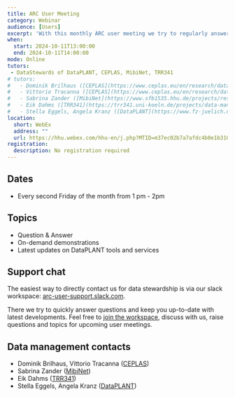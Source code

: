 ```yaml
---
title: ARC User Meeting
category: Webinar
audience: [Users]
excerpt: 'With this monthly ARC user meeting we try to regularly answer questions, demonstrate tools and services or discuss data management issues.'
when:
  start: 2024-10-11T13:00:00
  end: 2024-10-11T14:00:00
mode: Online
tutors: 
 - DataStewards of DataPLANT, CEPLAS, MibiNet, TRR341
# tutors:
#   - Dominik Brilhaus ([CEPLAS](https://www.ceplas.eu/en/research/data-science-and-data-management))
#   - Vittorio Tracanna ([CEPLAS](https://www.ceplas.eu/en/research/data-science-and-data-management))
#   - Sabrina Zander ([MibiNet](https://www.sfb1535.hhu.de/projects/research-area-z/z03))
#   - Eik Dahms ([TRR341](https://trr341.uni-koeln.de/projects/data-management-z3))
#   - Stella Eggels, Angela Kranz ([DataPLANT](https://www.fz-juelich.de/en/ibg/ibg-4/research/research-projects/projects-usadel-group/dataplant-1))
location:
  short: WebEx
  address: ""
  url: https://hhu.webex.com/hhu-en/j.php?MTID=m37ec02b7a7afdc4b0e1b310bd693ac0c
registration: 
  description: No registration required
---
```


<!-- This page primarily addresses ARC users in Düsseldorf, Cologne, Jülich and close by (CEPLAS, MibiNet, TRR341). -->

## Dates

- Every second Friday of the month from 1 pm - 2pm

## Topics

- Question & Answer
- On-demand demonstrations
- Latest updates on DataPLANT tools and services

## Support chat

The easiest way to directly contact us for data stewardship is via our slack workspace: [arc-user-support.slack.com](https://join.slack.com/t/arc-user-support/shared_invite/zt-2cadwq8cx-azPsJhUF8m0ukXsrstNc0A).

There we try to quickly answer questions and keep you up-to-date with latest developments. Feel free to [join the workspace](https://join.slack.com/t/arc-user-support/shared_invite/zt-2cadwq8cx-azPsJhUF8m0ukXsrstNc0A), discuss with us, raise questions and topics for upcoming user meetings.


## Data management contacts

- Dominik Brilhaus, Vittorio Tracanna ([CEPLAS](https://www.ceplas.eu/en/research/data-science-and-data-management))
- Sabrina Zander ([MibiNet](https://www.sfb1535.hhu.de/projects/research-area-z/z03))
- Eik Dahms ([TRR341](https://trr341.uni-koeln.de/projects/data-management-z3))
- Stella Eggels, Angela Kranz ([DataPLANT](https://www.fz-juelich.de/en/ibg/ibg-4/research/research-projects/projects-usadel-group/dataplant-1))
